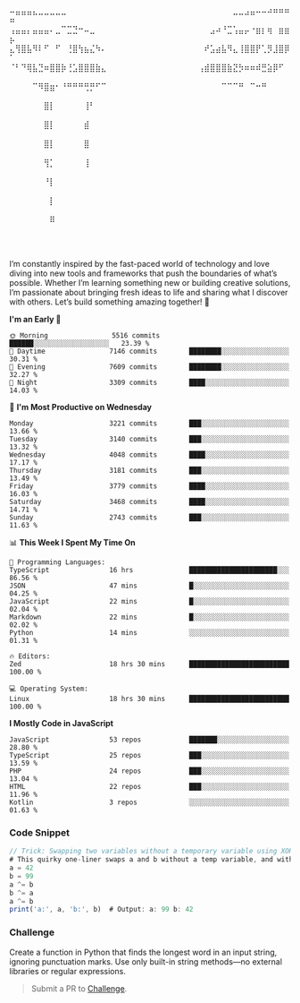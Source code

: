 ⠤⣤⣤⣤⣄⣀⣀⣀⣀⣀⠀⠀⠀⠀⠀⠀⠀⠀⠀⠀⠀⠀⠀⠀⠀⠀⠀⠀⠀⠀⠀⠀⠀⠀⠀⠀⠀⠀⠀⣀⣀⣠⣤⠤⠤⠴⠶⠶⠶⠶
⢠⣤⣤⡄⣤⣤⣤⠄⣀⠉⣉⣙⠒⠤⣀⠀⠀⠀⠀⠀⠀⠀⠀⠀⠀⠀⠀⠀⠀⠀⠀⠀⠀⠀⠀⣠⠴⠘⣉⢡⣤⡤⠐⣶⡆⢶⠀⣶⣶⡦
⣄⢻⣿⣧⠻⠇⠋⠀⠋⠀⢘⣿⢳⣦⣌⠳⠄⠀⠀⠀⠀⠀⠀⠀⠀⠀⠀⠀⠀⠀⠀⠀⠀⠀⠞⣡⣴⣧⠻⣄⢸⣿⣿⡟⢁⡻⣸⣿⡿⠁
⠈⠃⠙⢿⣧⣙⠶⣿⣿⡷⢘⣡⣿⣿⣿⣷⣄⠀⠀⠀⠀⠀⠀⠀⠀⠀⠀⠀⠀⠀⠀⠀⠀⢠⣾⣿⣿⣿⣷⣝⡳⠶⠶⠾⣛⣵⡿⠋⠀⠀
⠀⠀⠀⠀⠉⠻⣿⣶⠂⠘⠛⠛⠛⢛⡛⠋⠉⠀⠀⠀⠀⠀⠀⠀⠀⠀⠀⠀⠀⠀⠀⠀⠀⠀⠀⠀⠀⠉⠉⠉⠛⠀⠉⠒⠛⠀⠀⠀⠀⠀
⠀⠀⠀⠀⠀⠀⣿⡇⠀⠀⠀⠀⠀⢸⠃⠀⠀⠀⠀⠀⠀⠀⠀⠀⠀⠀⠀⠀⠀⠀⠀⠀⠀⠀⠀⠀⠀⠀⠀⠀⠀⠀⠀⠀⠀⠀⠀⠀⠀⠀
⠀⠀⠀⠀⠀⠀⣿⡇⠀⠀⠀⠀⠀⣾⠀⠀⠀⠀⠀⠀⠀⠀⠀⠀⠀⠀⠀⠀⠀⠀⠀⠀⠀⠀⠀⠀⠀⠀⠀⠀⠀⠀⠀⠀⠀⠀⠀⠀⠀⠀
⠀⠀⠀⠀⠀⠀⣿⡇⠀⠀⠀⠀⠀⣿⠀⠀⠀⠀⠀⠀⠀⠀⠀⠀⠀⠀⠀⠀⠀⠀⠀⠀⠀⠀⠀⠀⠀⠀⠀⠀⠀⠀⠀⠀⠀⠀⠀⠀⠀⠀
⠀⠀⠀⠀⠀⠀⢻⡁⠀⠀⠀⠀⠀⢸⠀⠀⠀⠀⠀⠀⠀⠀⠀⠀⠀⠀⠀⠀⠀⠀⠀⠀⠀⠀⠀⠀⠀⠀⠀⠀⠀⠀⠀⠀⠀⠀⠀⠀⠀⠀
⠀⠀⠀⠀⠀⠀⠘⡇⠀⠀⠀⠀⠀⠀⠀⠀⠀⠀⠀⠀⠀⠀⠀⠀⠀⠀⠀⠀⠀⠀⠀⠀⠀⠀⠀⠀⠀⠀⠀⠀⠀⠀⠀⠀⠀⠀⠀⠀⠀⠀
⠀⠀⠀⠀⠀⠀⠀⡇⠀⠀⠀⠀⠀⠀⠀⠀⠀⠀⠀⠀⠀⠀⠀⠀⠀⠀⠀⠀⠀⠀⠀⠀⠀⠀⠀⠀⠀⠀⠀⠀⠀⠀⠀⠀⠀⠀⠀⠀⠀⠀
⠀⠀⠀⠀⠀⠀⠀⠿⠀⠀⠀⠀⠀⠀⠀⠀⠀⠀⠀⠀⠀⠀⠀⠀⠀⠀⠀⠀⠀⠀⠀⠀⠀⠀⠀⠀⠀⠀⠀⠀⠀⠀⠀⠀⠀⠀⠀⠀⠀⠀

⠀⠀⠀⠀⠀

I’m constantly inspired by the fast-paced world of technology and love diving into new tools and frameworks that push the boundaries of what’s possible. Whether I’m learning something new or building creative solutions, I’m passionate about bringing fresh ideas to life and sharing what I discover with others. Let’s build something amazing together! 🚀

<!--START_SECTION:header-->
**I'm an Early 🐤** 

```text
🌞 Morning                5516 commits        ██████░░░░░░░░░░░░░░░░░░░   23.39 % 
🌆 Daytime                7146 commits        ████████░░░░░░░░░░░░░░░░░   30.31 % 
🌃 Evening                7609 commits        ████████░░░░░░░░░░░░░░░░░   32.27 % 
🌙 Night                  3309 commits        ████░░░░░░░░░░░░░░░░░░░░░   14.03 % 
```
📅 **I'm Most Productive on Wednesday** 

```text
Monday                   3221 commits        ███░░░░░░░░░░░░░░░░░░░░░░   13.66 % 
Tuesday                  3140 commits        ███░░░░░░░░░░░░░░░░░░░░░░   13.32 % 
Wednesday                4048 commits        ████░░░░░░░░░░░░░░░░░░░░░   17.17 % 
Thursday                 3181 commits        ███░░░░░░░░░░░░░░░░░░░░░░   13.49 % 
Friday                   3779 commits        ████░░░░░░░░░░░░░░░░░░░░░   16.03 % 
Saturday                 3468 commits        ████░░░░░░░░░░░░░░░░░░░░░   14.71 % 
Sunday                   2743 commits        ███░░░░░░░░░░░░░░░░░░░░░░   11.63 % 
```


📊 **This Week I Spent My Time On** 

```text
💬 Programming Languages: 
TypeScript               16 hrs              ██████████████████████░░░   86.56 % 
JSON                     47 mins             █░░░░░░░░░░░░░░░░░░░░░░░░   04.25 % 
JavaScript               22 mins             █░░░░░░░░░░░░░░░░░░░░░░░░   02.04 % 
Markdown                 22 mins             █░░░░░░░░░░░░░░░░░░░░░░░░   02.02 % 
Python                   14 mins             ░░░░░░░░░░░░░░░░░░░░░░░░░   01.31 % 

🔥 Editors: 
Zed                      18 hrs 30 mins      █████████████████████████   100.00 % 

💻 Operating System: 
Linux                    18 hrs 30 mins      █████████████████████████   100.00 % 
```

**I Mostly Code in JavaScript** 

```text
JavaScript               53 repos            ███████░░░░░░░░░░░░░░░░░░   28.80 % 
TypeScript               25 repos            ███░░░░░░░░░░░░░░░░░░░░░░   13.59 % 
PHP                      24 repos            ███░░░░░░░░░░░░░░░░░░░░░░   13.04 % 
HTML                     22 repos            ███░░░░░░░░░░░░░░░░░░░░░░   11.96 % 
Kotlin                   3 repos             ░░░░░░░░░░░░░░░░░░░░░░░░░   01.63 % 
```




<!--END_SECTION:header-->

<!--START_SECTION:footer-->
### Code Snippet
```js
// Trick: Swapping two variables without a temporary variable using XOR bitwise operator in Python
# This quirky one-liner swaps a and b without a temp variable, and without using tuple unpacking!
a = 42
b = 99
a ^= b
b ^= a
a ^= b
print('a:', a, 'b:', b)  # Output: a: 99 b: 42
```
### Challenge
Create a function in Python that finds the longest word in an input string, ignoring punctuation marks. Use only built-in string methods—no external libraries or regular expressions.
<!--END_SECTION:footer-->
> Submit a PR to [Challenge](https://github.com/mrepol742/challenge/fork).
